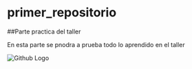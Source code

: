 # primer_repositorio
##Parte practica del taller

En esta parte se pnodra a prueba todo lo aprendido en el taller

![Github Logo](https://ih1.redbubble.net/image.695642493.3992/st,small,507x507-pad,600x600,f8f8f8.u8.jpg)
